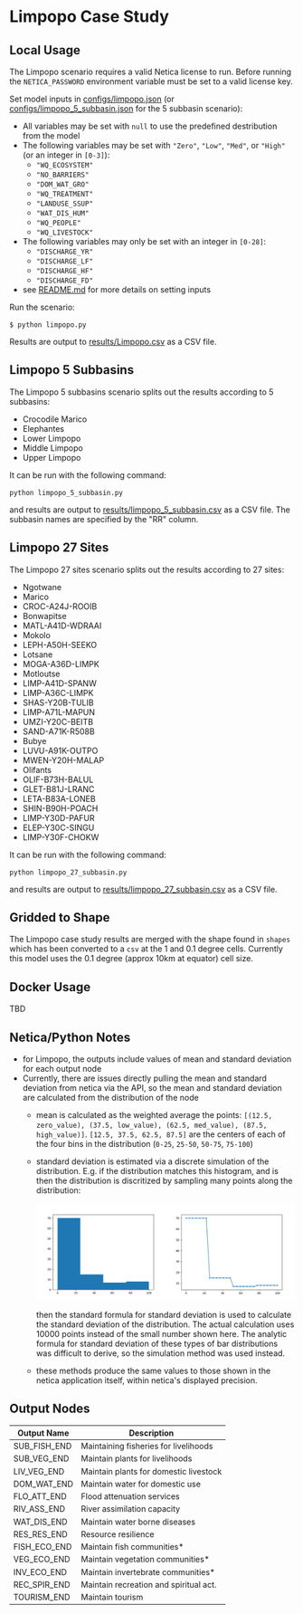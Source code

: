 # Limpopo Case Study

## Local Usage
The Limpopo scenario requires a valid Netica license to run. Before running the `NETICA_PASSWORD` environment variable must be set to a valid license key.

Set model inputs in [configs/limpopo.json](../configs/limpopo.json) (or [configs/limpopo_5_subbasin.json](../configs/limpopo_5_subbasin.json) for the 5 subbasin scenario):
- All variables may be set with `null` to use the predefined destribution from the model
- The following variables may be set with `"Zero"`, `"Low"`, `"Med"`, or `"High"` (or an integer in `[0-3]`):
    - `"WQ_ECOSYSTEM"`
    - `"NO_BARRIERS"`
    - `"DOM_WAT_GRO"`
    - `"WQ_TREATMENT"`
    - `"LANDUSE_SSUP"`
    - `"WAT_DIS_HUM"`
    - `"WQ_PEOPLE"`
    - `"WQ_LIVESTOCK"`
- The following variables may only be set with an integer in `[0-28]`:
    - `"DISCHARGE_YR"`
    - `"DISCHARGE_LF"`
    - `"DISCHARGE_HF"`
    - `"DISCHARGE_FD"`
- see [README.md](../README.md) for more details on setting inputs

Run the scenario:

```
$ python limpopo.py
```

Results are output to [results/Limpopo.csv](../results/Limpopo.csv) as a CSV file.

## Limpopo 5 Subbasins
The Limpopo 5 subbasins scenario splits out the results according to 5 subbasins:
- Crocodile Marico
- Elephantes
- Lower Limpopo
- Middle Limpopo
- Upper Limpopo

It can be run with the following command:

```
python limpopo_5_subbasin.py
```

and results are output to [results/limpopo_5_subbasin.csv](../results/limpopo_5_subbasin.csv) as a CSV file. The subbasin names are specified by the "RR" column.

## Limpopo 27 Sites
The Limpopo 27 sites scenario splits out the results according to 27 sites:
- Ngotwane
- Marico 
- CROC-A24J-ROOIB
- Bonwapitse 
- MATL-A41D-WDRAAI
- Mokolo
- LEPH-A50H-SEEKO
- Lotsane 
- MOGA-A36D-LIMPK
- Motloutse 
- LIMP-A41D-SPANW
- LIMP-A36C-LIMPK
- SHAS-Y20B-TULIB
- LIMP-A71L-MAPUN
- UMZI-Y20C-BEITB
- SAND-A71K-R508B
- Bubye 
- LUVU-A91K-OUTPO
- MWEN-Y20H-MALAP
- Olifants
- OLIF-B73H-BALUL
- GLET-B81J-LRANC
- LETA-B83A-LONEB
- SHIN-B90H-POACH
- LIMP-Y30D-PAFUR
- ELEP-Y30C-SINGU
- LIMP-Y30F-CHOKW


It can be run with the following command:

```
python limpopo_27_subbasin.py
```

and results are output to [results/limpopo_27_subbasin.csv](../results/limpopo_27_subbasin.csv) as a CSV file.


## Gridded to Shape
The Limpopo case study results are merged with the shape found in `shapes` which has been converted to a `csv` at the 1 and 0.1 degree cells. Currently this model uses the 0.1 degree (approx 10km at equator) cell size.

## Docker Usage
TBD



## Netica/Python Notes
- for Limpopo, the outputs include values of mean and standard deviation for each output node
- Currently, there are issues directly pulling the mean and standard deviation from netica via the API, so the mean and standard deviation are calculated from the distribution of the node
    - mean is calculated as the weighted average the points: `[(12.5, zero_value), (37.5, low_value), (62.5, med_value), (87.5, high_value)]`. `[12.5, 37.5, 62.5, 87.5]` are the centers of each of the four bins in the distribution (`0-25`, `25-50`, `50-75`, `75-100`)
    - standard deviation is estimated via a discrete simulation of the distribution. E.g. if the distribution matches this histogram, and is then the distribution is discritized by sampling many points along the distribution:
    
        ![Histogram](../assets/discritized-hist.png)

      then the standard formula for standard deviation is used to calculate the standard deviation of the distribution. The actual calculation uses 10000 points instead of the small number shown here. The analytic formula for standard deviation of these types of bar distributions was difficult to derive, so the simulation method was used instead.
    - these methods produce the same values to those shown in the netica application itself, within netica's displayed precision.



## Output Nodes
Output Name | Description
--- | ---
SUB_FISH_END | Maintaining fisheries for livelihoods
SUB_VEG_END | Maintain plants for livelihoods
LIV_VEG_END | Maintain plants for domestic livestock
DOM_WAT_END | Maintain water for domestic use
FLO_ATT_END | Flood attenuation services
RIV_ASS_END | River assimilation capacity
WAT_DIS_END | Maintain water borne diseases
RES_RES_END |Resource resilience
FISH_ECO_END | Maintain fish communities*
VEG_ECO_END | Maintain vegetation communities*
INV_ECO_END | Maintain invertebrate communities*
REC_SPIR_END | Maintain recreation and spiritual act.
TOURISM_END | Maintain tourism
	
